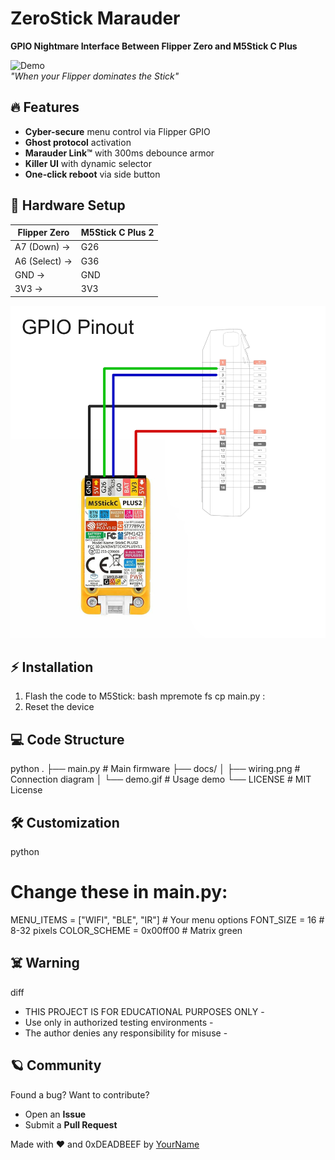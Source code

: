 # ZeroStick Marauder 
**GPIO Nightmare Interface Between Flipper Zero and M5Stick C Plus**

![Demo](docs/demo.gif)  
*"When your Flipper dominates the Stick"*

## 🔥 Features
- **Cyber-secure** menu control via Flipper GPIO
- **Ghost protocol** activation
- **Marauder Link™** with 300ms debounce armor
- **Killer UI** with dynamic selector
- **One-click reboot** via side button

## 📡 Hardware Setup
| Flipper Zero       | M5Stick C Plus 2 |
|--------------------|------------------|
| A7 (Down)         →| G26          |
| A6 (Select)       →| G36          |
| GND               →| GND          |
| 3V3               →| 3V3         |

![Wiring Diagram](docs/wiring.png)

## ⚡ Installation
1. Flash the code to M5Stick:
bash
mpremote fs cp main.py :
2. Reset the device

## 💻 Code Structure
python
.
├── main.py                # Main firmware
├── docs/
│   ├── wiring.png         # Connection diagram
│   └── demo.gif           # Usage demo
└── LICENSE                # MIT License

## 🛠️ Customization
python
# Change these in main.py:
MENU_ITEMS = ["WIFI", "BLE", "IR"]  # Your menu options
FONT_SIZE = 16                       # 8-32 pixels
COLOR_SCHEME = 0x00ff00              # Matrix green

## ☠️ Warning 
diff
- THIS PROJECT IS FOR EDUCATIONAL PURPOSES ONLY -
- Use only in authorized testing environments  -
- The author denies any responsibility for misuse -

## 🪐 Community
Found a bug? Want to contribute?
- Open an **Issue**
- Submit a **Pull Request**

Made with ❤️ and 0xDEADBEEF by [YourName](https://github.com/yourprofile)
